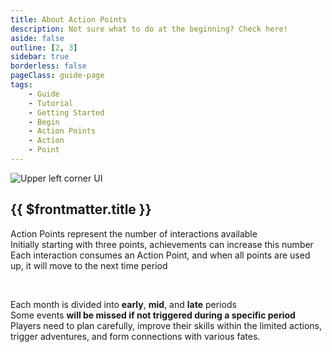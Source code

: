 ```yaml
---
title: About Action Points
description: Not sure what to do at the beginning? Check here!
aside: false
outline: [2, 3]
sidebar: true
borderless: false
pageClass: guide-page
tags:
    - Guide
    - Tutorial
    - Getting Started
    - Begin
    - Action Points
    - Action
    - Point
---
```


<img class='guide-img' src='/images/guide/hui1.webp' alt='Upper left corner UI'>

## {{ $frontmatter.title }}

Action Points represent the number of interactions available  
Initially starting with three points, achievements can increase this number  
Each interaction consumes an Action Point, and when all points are used up, it will move to the next time period

<br>

Each month is divided into **early**, **mid**, and **late** periods  
Some events **will be missed if not triggered during a specific period**  
Players need to plan carefully, improve their skills within the limited actions, trigger adventures, and form connections with various fates.